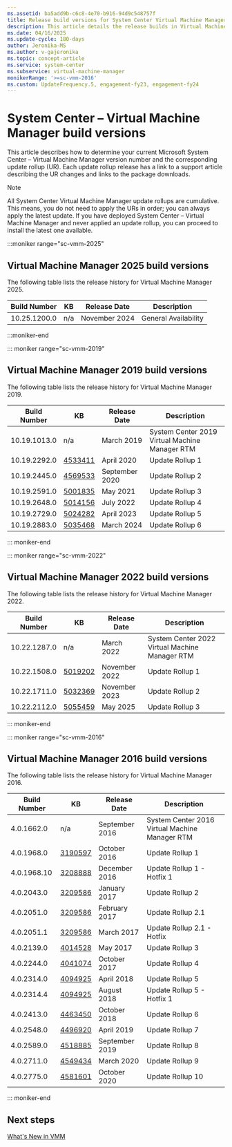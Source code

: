```yaml
---
ms.assetid: ba5add9b-c6c8-4e70-b916-94d9c548757f
title: Release build versions for System Center Virtual Machine Manager
description: This article details the release builds in Virtual Machine Manager
ms.date: 04/16/2025
ms.update-cycle: 180-days
author: Jeronika-MS
ms.author: v-gajeronika
ms.topic: concept-article
ms.service: system-center
ms.subservice: virtual-machine-manager
monikerRange: '>=sc-vmm-2016'
ms.custom: UpdateFrequency.5, engagement-fy23, engagement-fy24
---
```


# System Center – Virtual Machine Manager build versions

This article describes how to determine your current Microsoft System Center – Virtual Machine Manager version number and the corresponding update rollup (UR). Each update rollup release has a link to a support article describing the UR changes and links to the package downloads.

> [!NOTE]
> All System Center Virtual Machine Manager update rollups are cumulative. This means, you do not need to apply the URs in order; you can always apply the latest update. If you have deployed System Center – Virtual Machine Manager and never applied an update rollup, you can proceed to install the latest one available.

:::moniker range="sc-vmm-2025"

## Virtual Machine Manager 2025 build versions
The following table lists the release history for Virtual Machine Manager 2025.

| Build Number | KB | Release Date | Description |
| --- | --- |--- |--- |
|10.25.1200.0|n/a| November 2024 | General Availability |

:::moniker-end

::: moniker range="sc-vmm-2019"

## Virtual Machine Manager 2019 build versions
The following table lists the release history for Virtual Machine Manager 2019.

| Build Number | KB | Release Date | Description |
| --- | --- |--- |--- |
|10.19.1013.0|n/a |March 2019 |System Center 2019 Virtual Machine Manager RTM |
|10.19.2292.0|[4533411](https://support.microsoft.com/kb/4533411) |April 2020 |Update Rollup 1 |
|10.19.2445.0|[4569533](https://support.microsoft.com/kb/4569533) |September 2020 |Update Rollup 2 |
|10.19.2591.0|[5001835](https://support.microsoft.com/kb/5001835) |May 2021 |Update Rollup 3 |
|10.19.2648.0|[5014156](https://support.microsoft.com/kb/5014156) |July 2022 |Update Rollup 4 |
|10.19.2729.0|[5024282](https://support.microsoft.com/kb/5024282) |April 2023 |Update Rollup 5 |
|10.19.2883.0|[5035468](https://support.microsoft.com/kb/5035468) | March 2024 | Update Rollup 6 |

::: moniker-end

::: moniker range="sc-vmm-2022"

## Virtual Machine Manager 2022 build versions

The following table lists the release history for Virtual Machine Manager 2022.

| Build Number | KB | Release Date | Description |
| --- | --- |--- |--- |
|10.22.1287.0 |n/a | March 2022 | System Center 2022 Virtual Machine Manager RTM |
|10.22.1508.0 |[5019202](https://support.microsoft.com/kb/5019202) | November 2022 | Update Rollup 1 |
| 10.22.1711.0 | [5032369](https://support.microsoft.com/kb/5032369) | November 2023 | Update Rollup 2 |
| 10.22.2112.0 | [5055459](https://support.microsoft.com/kb/5055459) | May 2025 | Update Rollup 3 |
::: moniker-end

::: moniker range="sc-vmm-2016"

## Virtual Machine Manager 2016 build versions

The following table lists the release history for Virtual Machine Manager 2016.

| Build Number | KB | Release Date | Description |
| --- | --- |--- |--- |
|4.0.1662.0|n/a | September 2016 |System Center 2016 Virtual Machine Manager RTM  |
|4.0.1968.0|[3190597](https://support.microsoft.com/kb/3190597) | October 2016 |Update Rollup 1 |
|4.0.1968.10|[3208888](https://support.microsoft.com/kb/3208888) | December 2016 |Update Rollup 1 - Hotfix 1 |
|4.0.2043.0|[3209586](https://support.microsoft.com/kb/3209586) | January 2017 |Update Rollup 2 |
|4.0.2051.0|[3209586](https://support.microsoft.com/kb/3209586) | February 2017 |Update Rollup 2.1 |
|4.0.2051.1|[3209586](https://www.microsoft.com/download/details.aspx?id=54853) | March 2017 |Update Rollup 2.1 - Hotfix |
|4.0.2139.0|[4014528](https://support.microsoft.com/kb/4014528) | May 2017 |Update Rollup 3 |
|4.0.2244.0|[4041074](https://support.microsoft.com/kb/4041074) | October 2017 |Update Rollup 4 |
|4.0.2314.0|[4094925](https://support.microsoft.com/kb/4094925) | April 2018 |Update Rollup 5 |
|4.0.2314.4|[4094925](https://support.microsoft.com/kb/4094925) | August 2018 |Update Rollup 5 - Hotfix 1 |
|4.0.2413.0|[4463450](https://support.microsoft.com/kb/4463450) | October 2018 |Update Rollup 6 |
|4.0.2548.0|[4496920](https://support.microsoft.com/kb/4496920) | April 2019 |Update Rollup 7 |
|4.0.2589.0|[4518885](https://support.microsoft.com/kb/4518885) | September 2019 |Update Rollup 8 |
|4.0.2711.0|[4549434](https://support.microsoft.com/kb/4549434) | March 2020 |Update Rollup 9 |
|4.0.2775.0|[4581601](https://support.microsoft.com/kb/4581601) | October 2020 |Update Rollup 10 |
::: moniker-end


## Next steps
[What's New in VMM](whats-new-in-vmm.md)

